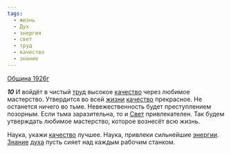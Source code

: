 ```yaml
---
tags:
  - жизнь
  - Дух
  - энергия
  - свет
  - труд
  - качество
  - знание
---
```


[Община 1926г](/agni/1926)

___10___
И войдёт в чистый [труд](/tag/#труд) высокое [качество](/tag/#качество) через любимое мастерство. Утвердится во всей [жизни](/tag/#жизнь) [качество](/tag/#качество) прекрасное. Не останется ничего во тьме. Невежественность будет преступлением позорным. Если тьма заразительна, то и [Свет](/tag/#свет) привлекателен. Так будем утверждать любимое мастерство, которое вознесёт всю жизнь.   

Наука, укажи [качество](/tag/#качество) лучшее. Наука, привлеки сильнейшие [энергии](/tag/#энергия). [Знание](/tag/#знание) [духа](/tag/#Дух) пусть сияет над каждым рабочим станком.   

